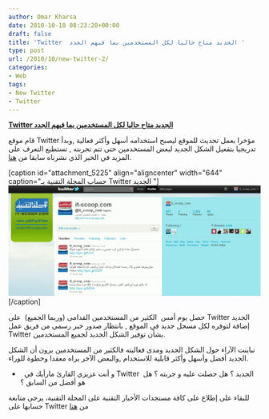 ```yaml
---
author: Omar Kharsa
date: 2010-10-10 08:23:20+00:00
draft: false
title: 'Twitter  الجديد متاح حاليا لكل المستخدمين بما فيهم الجدد '
type: post
url: /2010/10/new-twitter-2/
categories:
- Web
tags:
- New Twitter
- Twitter
---
```


**[Twitter الجديد متاح حاليا لكل المستخدمين بما فيهم الجدد](https://www.it-scoop.com/2010/10/new-twitter-2/)**




قام موقع Twitter مؤخرا بعمل تحديث للموقع ليصبح استخدامه أسهل وأكثر فعالية ,وبدأ تدريجيا بتفعيل الشكل الجديد لبعض المستخدمين حتى تتم تجربته , تستطيع التعرف على المزيد في الخبر الذي نشرناه سابقا من [هنا](https://www.it-scoop.com/2010/09/new-twitter/).




[caption id="attachment_5225" align="aligncenter" width="644" caption="حساب المجلة التقنية بـ Twitter الجديد "][![](twitter-it-scoop-1024x448.gif)
](https://www.it-scoop.com/2010/10/new-twitter-2/)[/caption]



حصل يوم أمس  الكثير من المستخدمين القدامى (وربما الجميع)  على Twitter الجديد إضافة لتوفره لكل مسجل جديد في الموقع , بانتظار صدور خبر رسمي من فريق عمل Twitter بشأن توفير الشكل الجديد لجميع المستخدمين.

تباينت الآراء حول الشكل الجديد ومدى فعاليته فالكثير من المستخدمين يرون أن الشكل الجديد أفضل وأسهل وأكثر قابلية للاستخدام ,والبعض الآخر يراه معقدا وخطوة للوراء.

-   و أنت عزيزي القارئ مارأيك في Twitter  الجديد ؟ هل حصلت عليه و جربته ؟ هل هو أفضل من السابق ؟

للبقاء على إطلاع على كافة مستجدات الأخبار التقنية على المجلة التقنية، يرجى متابعة حسابها على Twitter من [هنا](http://www.twitter.com/it_scoop_com)
